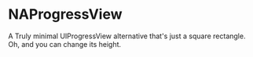 NAProgressView
==============

A Truly minimal UIProgressView alternative that's just a square rectangle. Oh, and you can change its height. 
